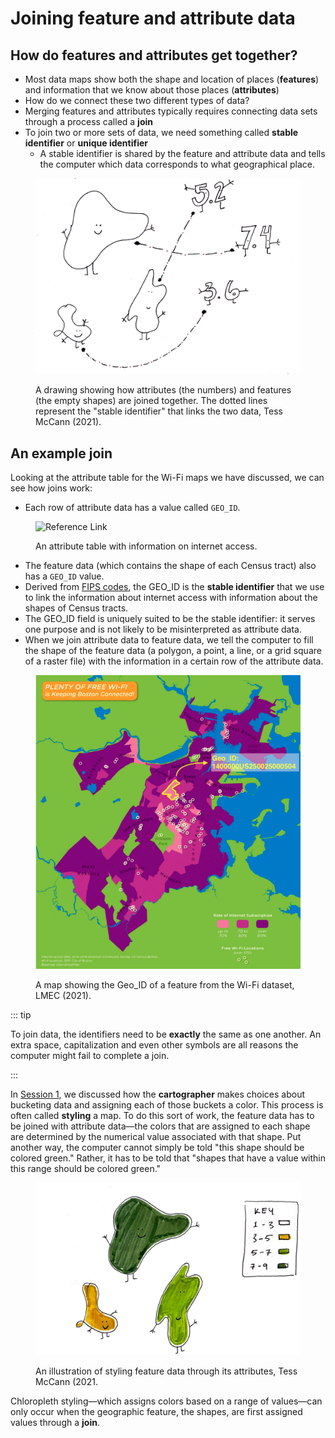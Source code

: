 # Joining feature and attribute data

## How do features and attributes get together?

* Most data maps show both the shape and location of places (**features**) and information that we know about those places (**attributes**)
* How do we connect these two different types of data?
* Merging features and attributes typically requires connecting data sets through a process called a **join**
* To join two or more sets of data, we need something called **stable identifier** or **unique identifier**
    * A stable identifier is shared by the feature and attribute data and tells the computer which data corresponds to what geographical place.

<figure>

![A drawing showing how attirbutes and feature are joined](./media/joining-features-attributes.jpg)

<figcaption>

A drawing showing how attributes (the numbers) and features (the empty shapes) are joined together. The dotted lines represent the "stable identifier" that links the two data, Tess McCann (2021). 

</figcaption>

</figure>

## An example join

Looking at the attribute table for the Wi-Fi maps we have discussed, we can see how joins work:

* Each row of attribute data has a value called `GEO_ID`.

<figure>

![Reference Link](https://i.imgur.com/ixxu4VB.png)

<figcaption>

An attribute table with information on internet access.

</figcaption>

</figure>

* The feature data (which contains the shape of each Census tract) also has a `GEO_ID` value.
* Derived from [FIPS codes](https://www.census.gov/library/reference/code-lists/ansi.html), the GEO_ID is the **stable identifier** that we use to link the information about internet access with information about the shapes of Census tracts.
* The GEO_ID field is uniquely suited to be the stable identifier: it serves one purpose and is not likely to be misinterpreted as attribute data.
* When we join attribute data to feature data, we tell the computer to fill the shape of the feature data (a polygon, a point, a line, or a grid square of a raster file) with the information in a certain row of the attribute data.

<figure>

![Wi-Fi Map with feature and its Geo_ID highlighted](./media/GeoID-on-map.png)

<figcaption>

A map showing the Geo_ID of a feature from the Wi-Fi dataset, LMEC (2021).

</figcaption>

</figure>

::: tip

To join data, the identifiers need to be **exactly** the same as one another. An extra space, capitalization and even other symbols are all reasons the computer might fail to complete a join.

:::

<hideable title = "Styling feature data">

In [Session 1](./session-1/part-5.html#the-human-role-in-mapping-from-data-to-maps), we discussed how the **cartographer** makes choices about bucketing data and assigning each of those buckets a color. This process is often called **styling** a map. To do this sort of work, the feature data has to be joined with attribute data—the colors that are assigned to each shape are determined by the numerical value associated with that shape. Put another way, the computer cannot simply be told "this shape should be colored green." Rather, it has to be told that "shapes that have a value within this range should be colored green." 

<figure>

![An illustration of styling feature data through its attributes.](./media/styling.jpg)

<figcaption>

An illustration of styling feature data through its attributes, Tess McCann (2021.

</figcaption>

</figure>


Chloropleth styling—which assigns colors based on a range of values—can only occur when the geographic feature, the shapes, are first assigned values through a **join**. 

</hideable>

<Quizlet
	title="Comprehension check"
	:questions="[
		{text: 'You have some feature data of states where each state is defined by its abbrevation (e.g., MA). You also have an attribute table where each state is defined by its name (e.g., Massachusetts). Could we join these two data sets in their current format?',
		answers: [
			{text: 'Yes'},
			{text: 'No', correct: true}
		]}
	]"
/>
